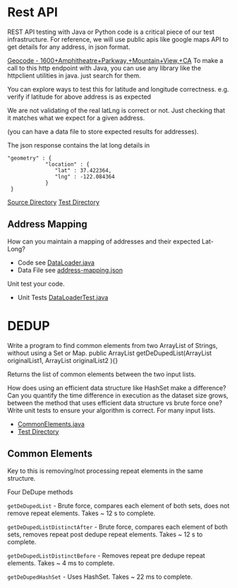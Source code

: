 # Rest API
REST API testing with Java or Python code is a critical piece of our test infrastructure. For reference, we will use public apis like google maps API to get details for any address, in json format.
 
[Geocode - 1600+Amphitheatre+Parkway,+Mountain+View,+CA](https://maps.googleapis.com/maps/api/geocode/json?address=1600+Amphitheatre+Parkway,+Mountain+View,+CA)
To make a call to this http endpoint with Java, you can use any library like the httpclient utilities in java. just search for them.

You can explore ways to test this for latitude and longitude correctness.
e.g. verify if latitude for above address is as expected 

We are not validating of the real latLng is correct or not. Just checking that it matches what we expect for a given address.

(you can have a data file to store expected results for addresses).

The json response contains the lat long details in 

```
"geometry" : {
            "location" : {
               "lat" : 37.422364,
               "lng" : -122.084364
            }
 }
```

[Source Directory](./src/main/java/com/qa/geocode/) 
[Test Directory](./src/test/java/com/qa/geocode/) 

## Address Mapping
How can you maintain a mapping of addresses and their expected Lat-Long?
* Code see [DataLoader.java](./src/main/java/com/qa/mapping/DataLoader.java)
* Data File see [address-mapping.json](./src/test/resources/address-mapping.json)

Unit test your code.
* Unit Tests [DataLoaderTest.java](./src/test/java/com/qa/mapping/DataLoaderTest.java)

# DEDUP
Write a program to find common elements from two ArrayList of Strings, without using a Set or Map.
public ArrayList<String>  getDeDupedList(ArrayList<String> originalList1, ArrayList<String> originalList2 ){}
 
Returns the list of common elements between the two input lists.

How does using an efficient data structure like HashSet make a difference?
Can you quantify the time difference in execution as the dataset size grows, between the method that uses efficient data structure vs brute force one?
Write unit tests to  ensure your algorithm is correct. For many input lists.

* [CommonElements.java](./src/main/java/com/qa/common/CommonElements.java)
* [Test Directory](./src/test/java/com/qa/common)

## Common Elements
Key to this is removing/not processing repeat elements in the same structure. 

Four DeDupe methods

```getDeDupedList``` - Brute force, compares each element of both sets, does not remove repeat elements. Takes ~ 12 s to complete.

```getDeDupedListDistinctAfter``` - Brute force, compares each element of both sets, removes repeat post dedupe repeat elements. Takes ~ 12 s to complete.

```getDeDupedListDistinctBefore``` - Removes repeat pre dedupe repeat elements. Takes ~ 4 ms to complete.

```getDeDupedHashSet``` - Uses HashSet. Takes ~ 22 ms to complete.